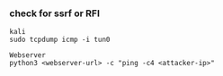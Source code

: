 ### check for ssrf or RFI 
```
kali
sudo tcpdump icmp -i tun0

Webserver
python3 <webserver-url> -c "ping -c4 <attacker-ip>"
``` 
